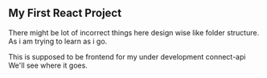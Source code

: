 ## My First React Project

There might be lot of incorrect things here design wise like folder structure.
As i am trying to learn as i go.

This is supposed to be frontend for my under development connect-api
We'll see where it goes.
